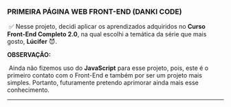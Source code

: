 ###  PRIMEIRA PÁGINA WEB FRONT-END (DANKI CODE)

​			:white_check_mark: Nesse projeto, decidi aplicar os aprendizados adquiridos no **Curso Front-End Completo 2.0**, na qual escolhi a temática da série que mais gosto, **Lúcifer** :smiling_imp:.

**OBSERVAÇÃO:**

​		Ainda não fizemos uso do **JavaScript** para esse projeto, pois, este é o primeiro contato com o Front-End e também por ser um projeto mais simples. Portanto, futuramente pretendo aprimorar ainda mais esse conhecimento.

------

